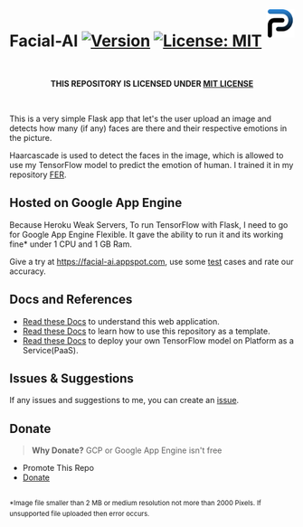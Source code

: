 <img src="https://raw.githubusercontent.com/PradyumnaKrishna/PradyumnaKrishna/master/logo.svg" alt="Logo" title="Logo" align="right" height="50" width="50"/>

# Facial-AI [![Version][Version-Badge]][Version] [![License: MIT][License-Badge]](LICENSE.md)
<br>

<p align="center"><b>
THIS REPOSITORY IS LICENSED UNDER <a href="https://github.com/PradyumnaKrishna/Facial-AI/blob/main/LICENSE.md">MIT LICENSE</a></b></p>

<br>

This is a very simple Flask app that let's the user upload an image and detects how many (if any) faces are there and their respective emotions in the picture.

Haarcascade is used to detect the faces in the image, which is allowed to use my TensorFlow model to predict the emotion of human. I trained it in my repository [FER](https://github.com/PradyumnaKrishna/FER).

## Hosted on Google App Engine

Because Heroku Weak Servers, To run TensorFlow with Flask, I need to go for Google App Engine Flexible. It gave the ability to run it and its working fine* under 1 CPU and 1 GB Ram.

Give a try at <https://facial-ai.appspot.com>, use some [test](test) cases and rate our accuracy.

## Docs and References


- [Read these Docs](Docs/The%20Web%20Application.md) to understand this web application.
- [Read these Docs](Docs/Getting%20Started.md) to learn how to use this repository as a template.
- [Read these Docs](Docs/Getting%20Started.md) to deploy your own TensorFlow model on Platform as a Service(PaaS).

## Issues & Suggestions
 If any issues and suggestions to me, you can create an [issue](https://github.com/PradyumnaKrishna/FER/issues).

 ## Donate
> **Why Donate?** GCP or Google App Engine isn't free
 - Promote This Repo
 - [Donate](https://www.paypal.me/pradyumnakrishna)
 
<h2></h2>
<sup>*Image file smaller than 2 MB or medium resolution not more than 2000 Pixels. If unsupported file uploaded then error occurs.</sup>

[License-Badge]:        https://img.shields.io/badge/License-MIT-red.svg
[Version]:              https://github.com/PradyumnaKrishna/Facial-AI/tags/
[Version-Badge]:        https://img.shields.io/github/v/tag/PradyumnaKrishna/Facial-AI?label=Version